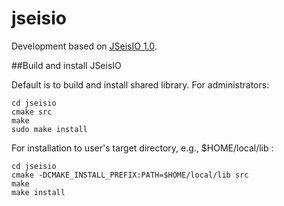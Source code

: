 # jseisio
Development based on [JSeisIO 1.0](http://jseisio.com/).

##Build and install JSeisIO

Default is to build and install shared library. For administrators:
```shell
cd jseisio
cmake src
make
sudo make install
```
For installation to user's target directory, e.g., $HOME/local/lib :
```shell
cd jseisio
cmake -DCMAKE_INSTALL_PREFIX:PATH=$HOME/local/lib src 
make
make install
```

